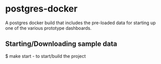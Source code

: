# postgres-docker

A postgres docker build that includes the pre-loaded data for starting up one of the various prototype dashboards.

## Starting/Downloading sample data
$ make start - to start/build the project
